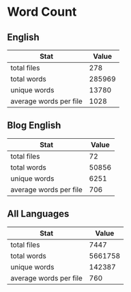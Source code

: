# Word Count

## English

Stat | Value
---- | -----
total files | 278
total words | 285969
unique words | 13780
average words per file | 1028

## Blog English

Stat | Value
---- | -----
total files | 72
total words | 50856
unique words | 6251
average words per file | 706

## All Languages

Stat | Value
---- | -----
total files | 7447
total words | 5661758
unique words | 142387
average words per file | 760
